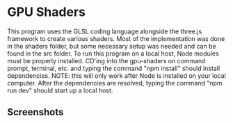 # GPU Shaders

This program uses the GLSL coding language alongside the three.js framework to create various shaders. Most of the implementation was done in the shaders folder, but some necessary setup was needed and can be found in the src folder. To run this program on a local host, Node modules must be properly installed. CD'ing into the gpu-shaders on command prompt, terminal, etc. and typing the command "npm install" should install dependencies. NOTE: this will only work after Node is installed on your local computer. After the dependencies are resolved, typing the command "npm run dev" should start up a local host.

## Screenshots
